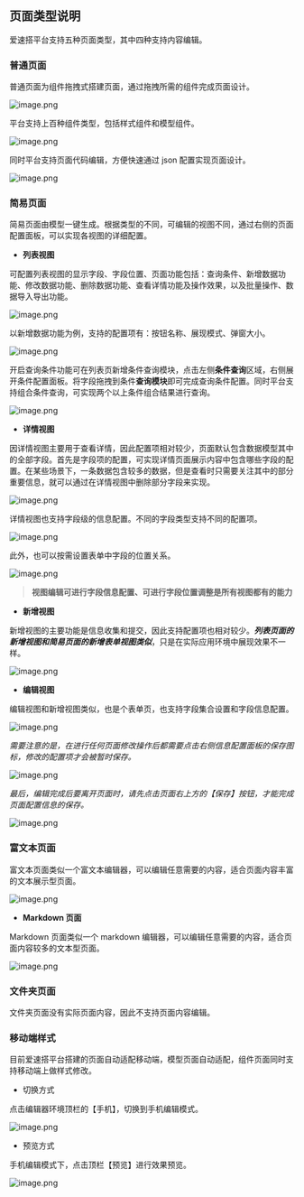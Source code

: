 ## 页面类型说明

爱速搭平台支持五种页面类型，其中四种支持内容编辑。

### 普通页面

普通页面为组件拖拽式搭建页面，通过拖拽所需的组件完成页面设计。

![image.png](https://bce.bdstatic.com/doc/bce-doc/ISUDA/image_df9645e.png)

平台支持上百种组件类型，包括样式组件和模型组件。

![image.png](https://bce.bdstatic.com/doc/bce-doc/ISUDA/image_2858aa6.png)

同时平台支持页面代码编辑，方便快速通过 json 配置实现页面设计。

![image.png](https://bce.bdstatic.com/doc/bce-doc/ISUDA/image_f0194de.png)

### 简易页面

简易页面由模型一键生成。根据类型的不同，可编辑的视图不同，通过右侧的页面配置面板，可以实现各视图的详细配置。

- **列表视图**

可配置列表视图的显示字段、字段位置、页面功能包括：查询条件、新增数据功能、修改数据功能、删除数据功能、查看详情功能及操作效果，以及批量操作、数据导入导出功能。

![image.png](https://bce.bdstatic.com/doc/bce-doc/ISUDA/image_989e183.png)

以新增数据功能为例，支持的配置项有：按钮名称、展现模式、弹窗大小。

![image.png](https://bce.bdstatic.com/doc/bce-doc/ISUDA/image_76b7414.png)

开启查询条件功能可在列表页新增条件查询模块，点击左侧**条件查询**区域，右侧展开条件配置面板。将字段拖拽到条件**查询模块**即可完成查询条件配置。同时平台支持组合条件查询，可实现两个以上条件组合结果进行查询。

![image.png](https://bce.bdstatic.com/doc/bce-doc/ISUDA/image_b40d106.png)

- **详情视图**

因详情视图主要用于查看详情，因此配置项相对较少，页面默认包含数据模型其中的全部字段。首先是字段项的配置，可实现详情页面展示内容中包含哪些字段的配置。在某些场景下，一条数据包含较多的数据，但是查看时只需要关注其中的部分重要信息，就可以通过在详情视图中删除部分字段来实现。

![image.png](https://bce.bdstatic.com/doc/bce-doc/ISUDA/image_c1c8694.png)

详情视图也支持字段级的信息配置。不同的字段类型支持不同的配置项。

![image.png](https://bce.bdstatic.com/doc/bce-doc/ISUDA/image_8ac283d.png)

此外，也可以按需设置表单中字段的位置关系。

![image.png](https://bce.bdstatic.com/doc/bce-doc/ISUDA/image_da87700.png)

> **视图编辑可进行字段信息配置、可进行字段位置调整是所有视图都有的能力**

- **新增视图**

新增视图的主要功能是信息收集和提交，因此支持配置项也相对较少。**_列表页面的新增视图和简易页面的新增表单视图类似_**，只是在实际应用环境中展现效果不一样。

![image.png](https://bce.bdstatic.com/doc/bce-doc/ISUDA/image_ed144af.png)

- **编辑视图**

编辑视图和新增视图类似，也是个表单页，也支持字段集合设置和字段信息配置。

![image.png](https://bce.bdstatic.com/doc/bce-doc/ISUDA/image_f77c31b.png)

_需要注意的是，在进行任何页面修改操作后都需要点击右侧信息配置面板的保存图标，修改的配置项才会被暂时保存。_

![image.png](https://bce.bdstatic.com/doc/bce-doc/ISUDA/image_1de02a1.png)

_最后，编辑完成后要离开页面时，请先点击页面右上方的【保存】按钮，才能完成页面配置信息的保存。_

![image.png](https://bce.bdstatic.com/doc/bce-doc/ISUDA/image_5c2bd32.png)

### 富文本页面

富文本页面类似一个富文本编辑器，可以编辑任意需要的内容，适合页面内容丰富的文本展示型页面。

![image.png](https://bce.bdstatic.com/doc/bce-doc/ISUDA/image_1c33b34.png)

- **Markdown 页面**

Markdown 页面类似一个 markdown 编辑器，可以编辑任意需要的内容，适合页面内容较多的文本型页面。

![image.png](https://bce.bdstatic.com/doc/bce-doc/ISUDA/image_ca3ac82.png)

### 文件夹页面

文件夹页面没有实际页面内容，因此不支持页面内容编辑。

### 移动端样式

目前爱速搭平台搭建的页面自动适配移动端，模型页面自动适配，组件页面同时支持移动端上做样式修改。

- 切换方式

点击编辑器环境顶栏的【手机】，切换到手机编辑模式。

![image.png](https://bce.bdstatic.com/doc/bce-doc/ISUDA/image_c4fba5c.png)

- 预览方式

手机编辑模式下，点击顶栏【预览】进行效果预览。

![image.png](https://bce.bdstatic.com/doc/bce-doc/ISUDA/image_ead195f.png)
